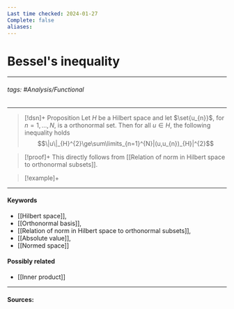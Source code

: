 ```yaml
---
Last time checked: 2024-01-27
Complete: false
aliases:
---
```

# Bessel's inequality
***
###### tags: #Analysis/Functional 
***
>[!dsn]+ Proposition
>Let $H$ be a Hilbert space and let $\set{u_{n}}$, for $n=1,\dots,N$, is a orthonormal set. Then for all $u\in H$, the following inequality holds
>$$\|u\|_{H}^{2}\ge\sum\limits_{n=1}^{N}|(u,u_{n})_{H}|^{2}$$

>[!proof]+
>This directly follows from [[Relation of norm in Hilbert space to orthonormal subsets]].

>[!example]+
>
***
#### Keywords
- [[Hilbert space]],
- [[Orthonormal basis]],
- [[Relation of norm in Hilbert space to orthonormal subsets]],
- [[Absolute value]],
- [[Normed space]]
#### Possibly related
- [[Inner product]]
***
#### Sources: